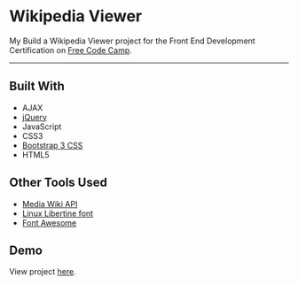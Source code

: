 # Wikipedia Viewer

My Build a Wikipedia Viewer project for the Front End Development Certification on [Free Code Camp](https://www.freecodecamp.org).

---

## Built With
* AJAX
* [jQuery](https://jquery.com)
* JavaScript
* CSS3
* [Bootstrap 3 CSS](https://getbootstrap.com/docs/3.3/css)
* HTML5

## Other Tools Used
* [Media Wiki API](https://www.mediawiki.org/wiki/API:Main_page)
* [Linux Libertine font](http://www.dafont.com/linux-libertine.font)
* [Font Awesome](http://fontawesome.io)

## Demo

View project [here](https://autumnchris.github.io/wikipedia-viewer).
